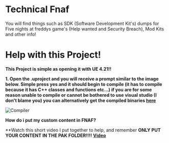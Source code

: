 # Technical Fnaf
You will find things such as SDK (Software Development Kit's) dumps for Five nights at freddys game's (Help wanted and Security Breach), Mod Kits and other info!

# Help with this Project!
 
 **This Project is simple as opening it with UE 4.21!!**

 **1. Open the .uproject and you will receive a prompt similar to the image below. Simple press yes and it should begin to compile (it has to compile because it has C++ classes and functions etc...) if you are for some reason unable to compile or cannot be bothered to use visual studio (I don't blame you) you can alternatively get the compiled binaries [here](https://drive.google.com/file/d/1KptWQvf_zD5TNRGYDun8N1gL2MZhrvnO/view?usp=sharing)**

 ![Compiler](https://cdn.discordapp.com/attachments/770696401776672813/923310653190570045/Screenshot_2.png)  

 **How do i put my custom content in FNAF?**

 **Watch this short video I put together to help, and remember **ONLY PUT YOUR CONTENT IN THE PAK FOLDER!!!!**
 **[Video](https://youtu.be/Z4PcvlPPcqs)**

